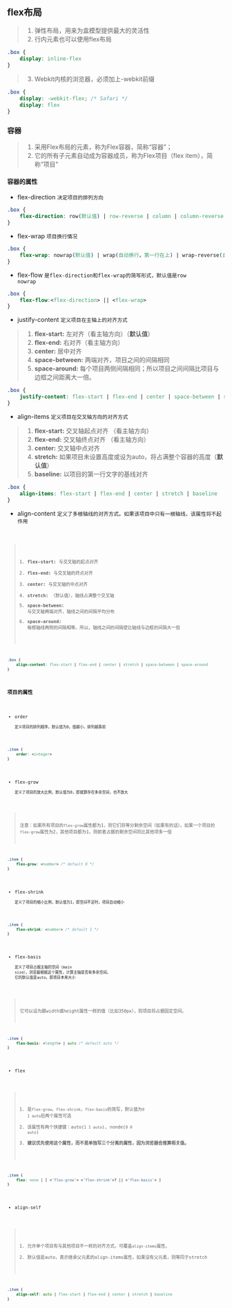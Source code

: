 ## flex布局
>1. 弹性布局，用来为盒模型提供最大的灵活性
>2. 行内元素也可以使用flex布局
````css
.box {
    display: inline-flex
}
````
>3. Webkit内核的浏览器，必须加上-webkit前缀
````css
.box {
    display: -webkit-flex; /* Safari */
    display: flex
}
````
### 容器
>1. 采用Flex布局的元素，称为Flex容器，简称“容器”；
>2. 它的所有子元素自动成为容器成员，称为Flex项目（flex item），简称“项目”
#### 容器的属性
* flex-direction
<code>决定项目的排列方向</code>
````css
.box {
    flex-direction: row(默认值) | row-reverse | column | column-reverse
}
````
* flex-wrap
<code>项目换行情况</code>
````css
.box {
    flex-wrap: nowrap(默认值) | wrap(自动换行，第一行在上) | wrap-reverse(自动换行，第一行在下)
}
````
* flex-flow
<code>是flex-direction和flex-wrap的简写形式，默认值是row nowrap</code>
````css
.box {
    flex-flow:<flex-direction> || <flex-wrap>
}
````
* justify-content
<code>定义项目在主轴上的对齐方式</code>
>1. **flex-start:** 左对齐（看主轴方向）（**默认值**）
>2. **flex-end:** 右对齐（看主轴方向）
>3. **center:** 居中对齐
>4. **space-between:** 两端对齐，项目之间的间隔相同
>5. **space-around:** 每个项目两侧间隔相同；所以项目之间间隔比项目与边框之间距离大一倍。
````css
.box {
    justify-content: flex-start | flex-end | center | space-between | space-around
}
````
* align-items 
<code>定义项目在交叉轴方向的对齐方式</code>
>1. **flex-start:** 交叉轴起点对齐 （看主轴方向）
>2. **flex-end:** 交叉轴终点对齐 （看主轴方向）
>3. **center:** 交叉轴中点对齐
>4. **stretch:** 如果项目未设置高度或设为auto，将占满整个容器的高度（**默认值**）
>5. **baseline:** 以项目的第一行文字的基线对齐
````css
.box {
    align-items: flex-start | flex-end | center | stretch | baseline
}
````
* align-content
<code>定义了多根轴线的对齐方式。如果该项目中只有一根轴线，该属性将不起作用<code>
>1. **flex-start:** 与交叉轴的起点对齐
>2. **flex-end:** 与交叉轴的终点对齐
>3. **center:** 与交叉轴的中点对齐
>4. **stretch:** （默认值），轴线占满整个交叉轴
>5. **space-between:** 与交叉轴两端对齐，轴线之间的间隔平均分布
>6. **space-around:**  每根轴线两侧的间隔相等。所以，轴线之间的间隔壁比轴线与边框的间隔大一倍
````css
.box {
    align-content: flex-start | flex-end | center | stretch | space-between | space-around
}
````
### 项目的属性
* order  
<code>定义项目的排列顺序，默认值为0。值越小，排列越靠前</code>
````css
.item {
    order: <integer>
}
````
* flex-grow  
<code>定义了项目的放大比例，默认值为0，即就算存在多余空间，也不放大</code>
>注意：如果所有项目的<code>flex-grow</code>属性都为1，则它们将等分剩余空间（如果有的话）。如果一个项目的<code>flex-grow</code>属性为2，其他项目都为1，则前者占据的剩余空间将比其他项多一倍
````css
.item {
    flex-grow: <number> /* default 0 */
}
````
* flex-shrink  
<code>定义了项目的缩小比例，默认值为1，即空间不足时，项目自动缩小</code>
````css
.item {
    flex-shrink: <number> /* default 1 */
}
````
* flex-basis  
<code>定义了项目占据主轴的空间（main size），浏览器根据这个属性，计算主轴是否有多余空间。</code>
<code>它的默认值是auto，即项目本来大小</code>
> 它可以设为跟width或height属性一样的值（比如350px），则项目将占据固定空间。
````css
.item {
    flex-basis: <length> | auto /* default auto */
}
````
* flex  
>1. 是<code>flex-grow</code>，<code>flex-shrink</code>，<code>flex-basis</code>的简写，默认值为<code>0 1 auto</code>后两个属性可选
>2. 该属性有两个快捷键：auto(<code>1 1 auto</code>), nonde(<code>0 0  auto</code>)
>3. **建议优先使用这个属性，而不是单独写三个分离的属性，因为浏览器会推算相关值。**
````css
.item {
    flex: none | [ <'flex-grow'> <'flex-shrink'>? || <'flex-basis'> ]
}
````
* align-self  
>1. 允许单个项目有与其他项目不一样的对齐方式，可覆盖<code>align-items</code>属性。
>2. 默认值是auto，表示继承父元素的align-items属性，如果没有父元素，则等同于stretch
````css
.item {
    align-self: auto | flex-start | flex-end | center | stretch | baseline
}
````
